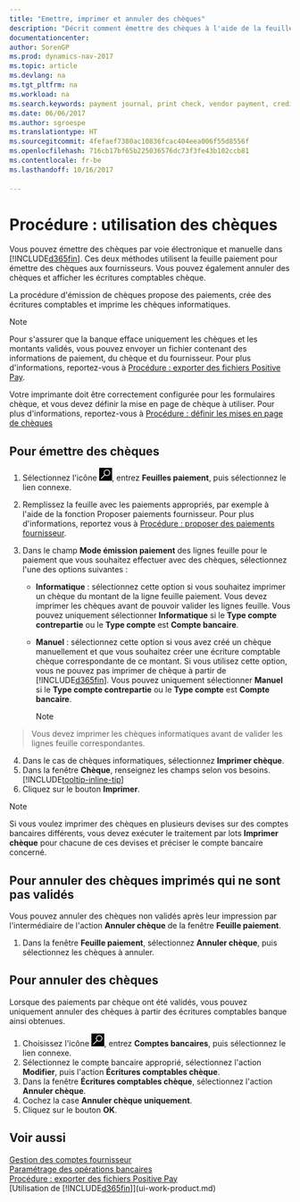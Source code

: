```yaml
---
title: "Emettre, imprimer et annuler des chèques"
description: "Décrit comment émettre des chèques à l'aide de la feuille paiement, imprimer des chèques, et annuler ou afficher les écritures comptables chèque dans Dynamics NAV."
documentationcenter: 
author: SorenGP
ms.prod: dynamics-nav-2017
ms.topic: article
ms.devlang: na
ms.tgt_pltfrm: na
ms.workload: na
ms.search.keywords: payment journal, print check, vendor payment, creditor, debt, balance due, AP
ms.date: 06/06/2017
ms.author: sgroespe
ms.translationtype: HT
ms.sourcegitcommit: 4fefaef7380ac10836fcac404eea006f55d8556f
ms.openlocfilehash: 716cb17bf65b225036576dc73f3fe43b102ccb81
ms.contentlocale: fr-be
ms.lasthandoff: 10/16/2017

---
```

# <a name="how-to-work-with-checks"></a>Procédure : utilisation des chèques
Vous pouvez émettre des chèques par voie électronique et manuelle dans [!INCLUDE[d365fin](includes/d365fin_md.md)]. Ces deux méthodes utilisent la feuille paiement pour émettre des chèques aux fournisseurs. Vous pouvez également annuler des chèques et afficher les écritures comptables chèque.

La procédure d'émission de chèques propose des paiements, crée des écritures comptables et imprime les chèques informatiques.

> [!NOTE]  
>   Pour s'assurer que la banque efface uniquement les chèques et les montants validés, vous pouvez envoyer un fichier contenant des informations de paiement, du chèque et du fournisseur. Pour plus d'informations, reportez-vous à [Procédure : exporter des fichiers Positive Pay](finance-how-positive-pay.md).

Votre imprimante doit être correctement configurée pour les formulaires chèque, et vous devez définir la mise en page de chèque à utiliser. Pour plus d'informations, reportez-vous à [Procédure : définir les mises en page de chèques](finance-how-define-check-layouts.md)

## <a name="to-issue-checks"></a>Pour émettre des chèques
1. Sélectionnez l'icône ![Page ou état pour la recherche](media/ui-search/search_small.png "Page ou état pour la recherche"), entrez **Feuilles paiement**, puis sélectionnez le lien connexe.
2. Remplissez la feuille avec les paiements appropriés, par exemple à l'aide de la fonction Proposer paiements fournisseur. Pour plus d'informations, reportez vous à [Procédure : proposer des paiements fournisseur](payables-how-suggest-vendor-payments.md).
3. Dans le champ **Mode émission paiement** des lignes feuille pour le paiement que vous souhaitez effectuer avec des chèques, sélectionnez l'une des options suivantes :

   * **Informatique** : sélectionnez cette option si vous souhaitez imprimer un chèque du montant de la ligne feuille paiement. Vous devez imprimer les chèques avant de pouvoir valider les lignes feuille. Vous pouvez uniquement sélectionner **Informatique** si le **Type compte contrepartie** ou le **Type compte** est **Compte bancaire**.
   * **Manuel** : sélectionnez cette option si vous avez créé un chèque manuellement et que vous souhaitez créer une écriture comptable chèque correspondante de ce montant. Si vous utilisez cette option, vous ne pouvez pas imprimer de chèque à partir de [!INCLUDE[d365fin](includes/d365fin_md.md)]. Vous pouvez uniquement sélectionner **Manuel** si le **Type compte contrepartie** ou le **Type compte** est **Compte bancaire**.

     > [!NOTE]  
>   Vous devez imprimer les chèques informatiques avant de valider les lignes feuille correspondantes.
4. Dans le cas de chèques informatiques, sélectionnez **Imprimer chèque**.
5. Dans la fenêtre **Chèque**, renseignez les champs selon vos besoins. [!INCLUDE[tooltip-inline-tip](includes/tooltip-inline-tip_md.md)]
6. Cliquez sur le bouton **Imprimer**.

> [!NOTE]  
>   Si vous voulez imprimer des chèques en plusieurs devises sur des comptes bancaires différents, vous devez exécuter le traitement par lots **Imprimer chèque** pour chacune de ces devises et préciser le compte bancaire concerné.

## <a name="to-cancel-printed-checks-that-are-not-posted"></a>Pour annuler des chèques imprimés qui ne sont pas validés
Vous pouvez annuler des chèques non validés après leur impression par l'intermédiaire de l'action **Annuler chèque** de la fenêtre **Feuille paiement**.

1. Dans la fenêtre **Feuille paiement**, sélectionnez **Annuler chèque**, puis sélectionnez les chèques à annuler.

## <a name="to-void-checks"></a>Pour annuler des chèques
Lorsque des paiements par chèque ont été validés, vous pouvez uniquement annuler des chèques à partir des écritures comptables banque ainsi obtenues.

1. Choisissez l'icône ![Page ou état pour la recherche](media/ui-search/search_small.png "icône Page ou état pour la recherche"), entrez **Comptes bancaires**, puis sélectionnez le lien connexe.
2. Sélectionnez le compte bancaire approprié, sélectionnez l'action **Modifier**, puis l'action **Écritures comptables chèque**.
3. Dans la fenêtre **Écritures comptables chèque**, sélectionnez l'action **Annuler chèque**.
4. Cochez la case **Annuler chèque uniquement**.
5. Cliquez sur le bouton **OK**.

## <a name="see-also"></a>Voir aussi
[Gestion des comptes fournisseur](payables-manage-payables.md)  
[Paramétrage des opérations bancaires](bank-setup-banking.md)  
[Procédure : exporter des fichiers Positive Pay](finance-how-positive-pay.md)  
[Utilisation de [!INCLUDE[d365fin](includes/d365fin_md.md)]](ui-work-product.md)  

